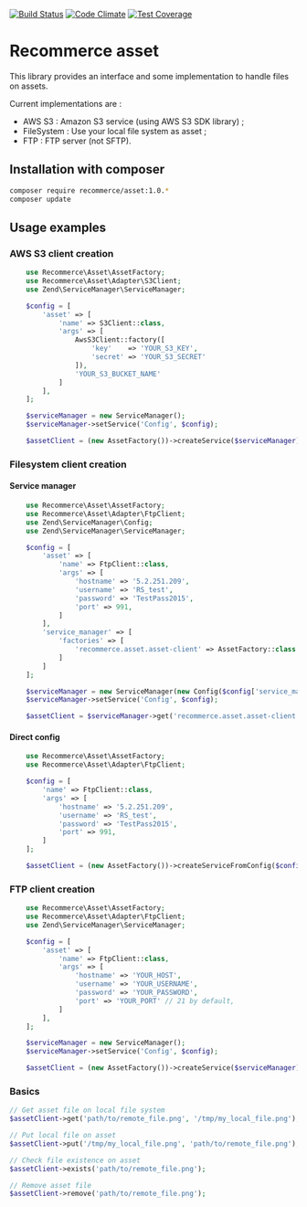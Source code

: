 [![Build Status](https://travis-ci.org/recommerce/asset.svg?branch=master)](https://travis-ci.org/recommerce/asset) [![Code Climate](https://codeclimate.com/github/recommerce/asset/badges/gpa.svg)](https://codeclimate.com/github/recommerce/asset) [![Test Coverage](https://codeclimate.com/github/recommerce/asset/badges/coverage.svg)](https://codeclimate.com/github/recommerce/asset/coverage)

# Recommerce asset

This library provides an interface and some implementation to handle files on assets.

Current implementations are :
* AWS S3 : Amazon S3 service (using AWS S3 SDK library) ;
* FileSystem : Use your local file system as asset ;
* FTP : FTP server (not SFTP).

## Installation with composer

```sh
composer require recommerce/asset:1.0.*
composer update
```

## Usage examples

### AWS S3 client creation
```php
    use Recommerce\Asset\AssetFactory;
    use Recommerce\Asset\Adapter\S3Client;
    use Zend\ServiceManager\ServiceManager;

    $config = [
        'asset' => [
            'name' => S3Client::class,
            'args' => [
                AwsS3Client::factory([
                    'key'    => 'YOUR_S3_KEY',
                    'secret' => 'YOUR_S3_SECRET'
                ]),
                'YOUR_S3_BUCKET_NAME'
            ]
        ],
    ];

    $serviceManager = new ServiceManager();
    $serviceManager->setService('Config', $config);

    $assetClient = (new AssetFactory())->createService($serviceManager);
```

### Filesystem client creation
#### Service manager
```php
    use Recommerce\Asset\AssetFactory;
    use Recommerce\Asset\Adapter\FtpClient;
    use Zend\ServiceManager\Config;
    use Zend\ServiceManager\ServiceManager;

    $config = [
        'asset' => [
            'name' => FtpClient::class,
            'args' => [
                'hostname' => '5.2.251.209',
                'username' => 'RS_test',
                'password' => 'TestPass2015',
                'port' => 991,
            ]
        ],
        'service_manager' => [
            'factories' => [
                'recommerce.asset.asset-client' => AssetFactory::class
            ]
        ]
    ];

    $serviceManager = new ServiceManager(new Config($config['service_manager']));
    $serviceManager->setService('Config', $config);

    $assetClient = $serviceManager->get('recommerce.asset.asset-client');
```

#### Direct config
```php
    use Recommerce\Asset\AssetFactory;
    use Recommerce\Asset\Adapter\FtpClient;

    $config = [
        'name' => FtpClient::class,
        'args' => [
            'hostname' => '5.2.251.209',
            'username' => 'RS_test',
            'password' => 'TestPass2015',
            'port' => 991,
        ]
    ];

    $assetClient = (new AssetFactory())->createServiceFromConfig($config);
```


### FTP client creation
```php
    use Recommerce\Asset\AssetFactory;
    use Recommerce\Asset\Adapter\FtpClient;
    use Zend\ServiceManager\ServiceManager;

    $config = [
        'asset' => [
            'name' => FtpClient::class,
            'args' => [
                'hostname' => 'YOUR_HOST',
                'username' => 'YOUR_USERNAME',
                'password' => 'YOUR_PASSWORD',
                'port' => 'YOUR_PORT' // 21 by default,
            ]
        ],
    ];

    $serviceManager = new ServiceManager();
    $serviceManager->setService('Config', $config);

    $assetClient = (new AssetFactory())->createService($serviceManager);
```

### Basics
```php
// Get asset file on local file system
$assetClient->get('path/to/remote_file.png', '/tmp/my_local_file.png');

// Put local file on asset
$assetClient->put('/tmp/my_local_file.png', 'path/to/remote_file.png');

// Check file existence on asset
$assetClient->exists('path/to/remote_file.png');

// Remove asset file
$assetClient->remove('path/to/remote_file.png');
```
